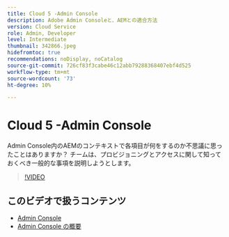 ```yaml
---
title: Cloud 5 -Admin Console
description: Adobe Admin Consoleと、AEMとの適合方法
version: Cloud Service
role: Admin, Developer
level: Intermediate
thumbnail: 342866.jpeg
hidefromtoc: true
recommendations: noDisplay, noCatalog
source-git-commit: 726cf83f3cabe46c12abb79288368407ebf4d525
workflow-type: tm+mt
source-wordcount: '73'
ht-degree: 10%

---
```


# Cloud 5 -Admin Console

Admin Console内のAEMのコンテキストで各項目が何をするのか不思議に思ったことはありますか？ チームは、プロビジョニングとアクセスに関して知っておくべき一般的な事項を説明しようとします。

>[!VIDEO](https://video.tv.adobe.com/v/342866)

## このビデオで扱うコンテンツ

+ [Admin Console](https://experienceleague.adobe.com/docs/experience-manager-cloud-service/content/onboarding/onboarding-concepts/admin-console.html)
+ [Admin Console の概要](https://helpx.adobe.com/jp/enterprise/using/admin-console.html)
